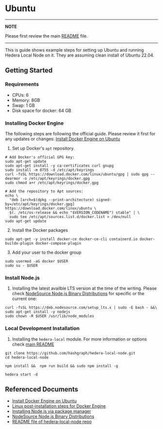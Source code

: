 
# Ubuntu

---
**NOTE**

Please first review the main [README](https://github.com/hashgraph/hedera-local-node/blob/main/README.md) file.

---

This is guide shows example steps for setting up Ubuntu and running Hedera Local Node on it. They are assuming clean install of Ubuntu 22.04. 

## Getting Started

### Requirements

* CPUs: 6
* Memory: 8GB
* Swap: 1 GB
* Disk space for docker: 64 GB


### Installing Docker Engine

The following steps are following the official guide. Please review it first for any updates or changes: [Install Docker Engine on Ubuntu](https://docs.docker.com/engine/install/ubuntu/)

1. Set up Docker's `apt` repository.

```
# Add Docker's official GPG key:
sudo apt-get update
sudo apt-get install -y ca-certificates curl gnupg
sudo install -m 0755 -d /etc/apt/keyrings
curl -fsSL https://download.docker.com/linux/ubuntu/gpg | sudo gpg --dearmor -o /etc/apt/keyrings/docker.gpg
sudo chmod a+r /etc/apt/keyrings/docker.gpg

# Add the repository to Apt sources:
echo \
  "deb [arch=$(dpkg --print-architecture) signed-by=/etc/apt/keyrings/docker.gpg] https://download.docker.com/linux/ubuntu \
  $(. /etc/os-release && echo "$VERSION_CODENAME") stable" | \
  sudo tee /etc/apt/sources.list.d/docker.list > /dev/null
sudo apt-get update
```
2. Install the Docker packages
```
sudo apt-get -y install docker-ce docker-ce-cli containerd.io docker-buildx-plugin docker-compose-plugin
```
3. Add your user to the docker group
 ```
 sudo usermod -aG docker $USER
 sudo su - $USER
 ```
### Install Node.js
1. Installing the latest availble LTS version at the time of the writing. Please check [NodeSource Node.js Binary Distributions](https://github.com/nodesource/distributions) for specific or the current one:
```
curl -fsSL https://deb.nodesource.com/setup_lts.x | sudo -E bash - &&\
sudo apt-get install -y nodejs
sudo chown -R $USER /usr/lib/node_modules
```

### Local Development Installation

1. Installing the `hedera-local` module. For more information or options check [main README](https://github.com/hashgraph/hedera-local-node#installation)

```
git clone https://github.com/hashgraph/hedera-local-node.git
cd hedera-local-node

npm install &&  npm run build && sudo npm install -g

hedera start -d
```



## Referenced Documents  

* [Install Docker Engine on Ubuntu](https://docs.docker.com/engine/install/ubuntu/)
* [Linux post-installation steps for Docker Engine](https://docs.docker.com/engine/install/linux-postinstall/)
* [Installing Node.js via package manager](https://nodejs.org/en/download/package-manager)
* [NodeSource Node.js Binary Distributions](https://github.com/nodesource/distributions)
* [README file of hedera-local-node repo](https://github.com/hashgraph/hedera-local-node/blob/main/README.md)
